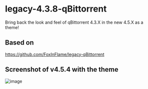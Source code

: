 # legacy-4.3.8-qBittorrent
Bring back the look and feel of qBittorrent 4.3.X in the new 4.5.X as a theme!

## Based on
https://github.com/FoxInFlame/legacy-qBittorrent

## Screenshot of v4.5.4 with the theme
![image](https://github.com/Bluewave2/legacy-4.3.8-qBittorrent/assets/83724034/bda56bc5-e652-4f5d-8ec3-64d123182060)
